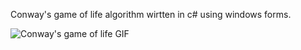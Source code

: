 Conway's game of life algorithm wirtten in c# using windows forms.

![Conway's game of life GIF](https://github.com/neeeeecka/GameOfLife-winforms/blob/main/cropped.gif?raw=true)
